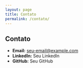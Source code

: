```yaml
---
layout: page
title: Contato
permalink: /contato/
---
```


## Contato

- **Email:** seu-email@example.com  
- **LinkedIn:** Seu LinkedIn  
- **GitHub:** Seu GitHub
